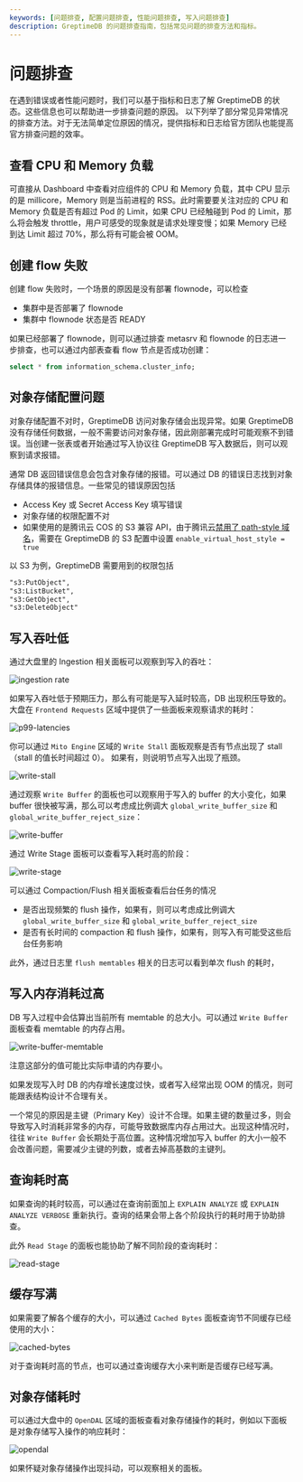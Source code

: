 ```yaml
---
keywords: [问题排查, 配置问题排查, 性能问题排查, 写入问题排查]
description: GreptimeDB 的问题排查指南，包括常见问题的排查方法和指标。
---
```


# 问题排查

在遇到错误或者性能问题时，我们可以基于指标和日志了解 GreptimeDB 的状态。这些信息也可以帮助进一步排查问题的原因。
以下列举了部分常见异常情况的排查方法。对于无法简单定位原因的情况，提供指标和日志给官方团队也能提高官方排查问题的效率。

## 查看 CPU 和 Memory 负载

可直接从 Dashboard 中查看对应组件的 CPU 和 Memory 负载，其中 CPU 显示的是 millicore，Memory 则是当前进程的 RSS。此时需要要关注对应的 CPU 和 Memory 负载是否有超过 Pod 的 Limit，如果 CPU 已经触碰到 Pod 的 Limit，那么将会触发 throttle，用户可感受的现象就是请求处理变慢；如果 Memory 已经到达 Limit 超过 70%，那么将有可能会被 OOM。

## 创建 flow 失败

创建 flow 失败时，一个场景的原因是没有部署 flownode，可以检查

- 集群中是否部署了 flownode
- 集群中 flownode 状态是否 READY

如果已经部署了 flownode，则可以通过排查 metasrv 和 flownode 的日志进一步排查，也可以通过内部表查看 flow 节点是否成功创建：

```sql
select * from information_schema.cluster_info;
```

## 对象存储配置问题

对象存储配置不对时，GreptimeDB 访问对象存储会出现异常。如果 GreptimeDB 没有存储任何数据，一般不需要访问对象存储，因此刚部署完成时可能观察不到错误。当创建一张表或者开始通过写入协议往 GreptimeDB 写入数据后，则可以观察到请求报错。

通常 DB 返回错误信息会包含对象存储的报错。可以通过 DB 的错误日志找到对象存储具体的报错信息。一些常见的错误原因包括

- Access Key 或 Secret Access Key 填写错误
- 对象存储的权限配置不对
- 如果使用的是腾讯云 COS 的 S3 兼容 API，由于腾讯云[禁用了 path-style 域名](https://cloud.tencent.com/document/product/436/102489)，需要在 GreptimeDB 的 S3 配置中设置 `enable_virtual_host_style = true`

以 S3 为例，GreptimeDB 需要用到的权限包括

```txt
"s3:PutObject",
"s3:ListBucket",
"s3:GetObject",
"s3:DeleteObject"
```

## 写入吞吐低

通过大盘里的 Ingestion 相关面板可以观察到写入的吞吐：

![ingestion rate](/ingestion-rate.jpg)

如果写入吞吐低于预期压力，那么有可能是写入延时较高，DB 出现积压导致的。大盘在 `Frontend Requests` 区域中提供了一些面板来观察请求的耗时：

![p99-latencies](/dashboard-p99-latencies.jpg)

你可以通过 `Mito Engine` 区域的 `Write Stall` 面板观察是否有节点出现了 stall（stall 的值长时间超过 0）。
如果有，则说明节点写入出现了瓶颈。

![write-stall](/write-stall.jpg)

通过观察 `Write Buffer` 的面板也可以观察用于写入的 buffer 的大小变化，如果 buffer 很快被写满，那么可以考虑成比例调大 `global_write_buffer_size` 和 `global_write_buffer_reject_size`：

![write-buffer](/write-buffer.jpg)

通过 Write Stage 面板可以查看写入耗时高的阶段：

![write-stage](/write-stage.jpg)

可以通过 Compaction/Flush 相关面板查看后台任务的情况
- 是否出现频繁的 flush 操作，如果有，则可以考虑成比例调大 `global_write_buffer_size` 和 `global_write_buffer_reject_size`
- 是否有长时间的 compaction 和 flush 操作，如果有，则写入有可能受这些后台任务影响

此外，通过日志里 `flush memtables` 相关的日志可以看到单次 flush 的耗时，

##  写入内存消耗过高

DB 写入过程中会估算出当前所有 memtable 的总大小。可以通过 `Write Buffer` 面板查看 memtable 的内存占用。

![write-buffer-memtable](/write-buffer-memtable.jpg)

注意这部分的值可能比实际申请的内存要小。

如果发现写入时 DB 的内存增长速度过快，或者写入经常出现 OOM 的情况，则可能跟表结构设计不合理有关。

一个常见的原因是主键（Primary Key）设计不合理。如果主键的数量过多，则会导致写入时消耗非常多的内存，可能导致数据库内存占用过大。出现这种情况时，往往 `Write Buffer` 会长期处于高位置。这种情况增加写入 buffer 的大小一般不会改善问题，需要减少主键的列数，或者去掉高基数的主键列。

## 查询耗时高

如果查询的耗时较高，可以通过在查询前面加上 `EXPLAIN ANALYZE` 或 `EXPLAIN ANALYZE VERBOSE` 重新执行。查询的结果会带上各个阶段执行的耗时用于协助排查。

此外 `Read Stage` 的面板也能协助了解不同阶段的查询耗时：

![read-stage](/read-stage.jpg)

## 缓存写满

如果需要了解各个缓存的大小，可以通过 `Cached Bytes` 面板查询节不同缓存已经使用的大小：

![cached-bytes](/cached-bytes.jpg)

对于查询耗时高的节点，也可以通过查询缓存大小来判断是否缓存已经写满。

## 对象存储耗时

可以通过大盘中的 `OpenDAL` 区域的面板查看对象存储操作的耗时，例如以下面板是对象存储写入操作的响应耗时：

![opendal](/opendal.jpg)

如果怀疑对象存储操作出现抖动，可以观察相关的面板。
